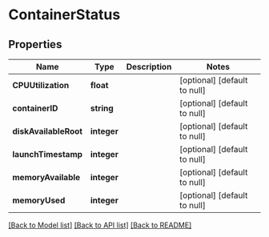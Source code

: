 # ContainerStatus

## Properties
Name | Type | Description | Notes
------------ | ------------- | ------------- | -------------
**CPUUtilization** | **float** |  | [optional] [default to null]
**containerID** | **string** |  | [optional] [default to null]
**diskAvailableRoot** | **integer** |  | [optional] [default to null]
**launchTimestamp** | **integer** |  | [optional] [default to null]
**memoryAvailable** | **integer** |  | [optional] [default to null]
**memoryUsed** | **integer** |  | [optional] [default to null]

[[Back to Model list]](../README.md#documentation-for-models) [[Back to API list]](../README.md#documentation-for-api-endpoints) [[Back to README]](../README.md)


